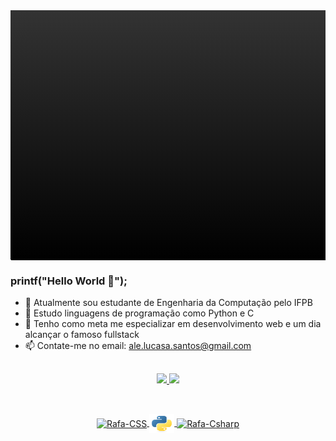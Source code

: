 <div style="background-color:#000000; height:400px;">
  <div style="background-image:linear-gradient(to bottom, #333333 0%, #000000 100%); height:400px;">
    <div style="position:relative; width:100%; height:100%;">
      <div style="position:absolute; bottom:0; width:100%; height:1px;">
        <div style="position:relative; width:100%; height:100%; overflow:hidden;">
          <div style="position:absolute; width:1px; height:100%; background-color:#666666;">
            <div style="position:relative; width:100%; height:100%; overflow:hidden;">
              <div style="position:absolute; width:1px; height:100%; background-color:#999999;">
                <div style="position:relative; width:100%; height:100%; overflow:hidden;">
                  <div style="position:absolute; width:1px; height:100%; background-color:#CCCCCC;">
                    <div style="position:relative; width:100%; height:100%; overflow:hidden;">
                      <div style="position:absolute; width:1px; height:100%; background-color:#FFFFFF;"></div>
                    </div>
                  </div>
                </div>
              </div>
            </div>
          </div>
        </div>
      </div>
    </div>
  </div>
</div>

### printf("Hello World 👋");

- 🔭 Atualmente sou estudante de Engenharia da Computação pelo IFPB
- 🌱 Estudo linguagens de programação como Python e C
- 📌 Tenho como meta me especializar em desenvolvimento web e um dia alcançar o famoso fullstack
- 📫 Contate-me no email: ale.lucasa.santos@gmail.com

##

<div align="center">
  <a href="https://github.com/alelucas2k">
  <img height="180em" src="https://github-readme-stats.vercel.app/api?username=alelucas2k&show_icons=true&theme=gotham&include_all_commits=true&count_private=true"/>
  <img height="180em" src="https://github-readme-stats.vercel.app/api/top-langs/?username=alelucas2k&layout=compactlangs_count=7&theme=gotham"/>
</div>
  
 ##
  
<div style="display: inline_block"><br>
  <div align="center">
  <img align="center" alt="Rafa-CSS" height="30" width="40" src="https://cdn.jsdelivr.net/gh/devicons/devicon/icons/jupyter/jupyter-original-wordmark.svg" />
  <img align="center" alt="Rafa-Python" height="30" width="40" src="https://raw.githubusercontent.com/devicons/devicon/master/icons/python/python-original.svg">
  <img align="center" alt="Rafa-Csharp" height="30" width="40" src="https://cdn.jsdelivr.net/gh/devicons/devicon/icons/c/c-original.svg" />
</div>
  
 ##
 
